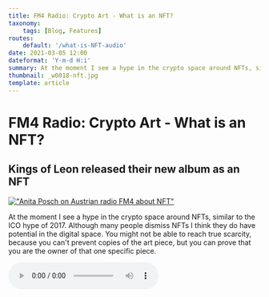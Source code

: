 ```yaml
---
title: FM4 Radio: Crypto Art - What is an NFT?
taxonomy:
    tags: [Blog, Features]
routes:
    default: '/what-is-NFT-audio'
date: 2021-03-05 12:00
dateformat: 'Y-m-d H:i'
summary: At the moment I see a hype in the crypto space around NFTs, similar to the ICO hype of 2017.
thumbnail: _w0018-nft.jpg
template: article
---
```




# FM4 Radio: Crypto Art - What is an NFT?

## Kings of Leon released their new album as an NFT

[!["Anita Posch on Austrian radio FM4 about NFT"](assets/_W0018-NFT.jpg "Listen to the clip")](_anitaposchwhatisannft.mp3)

At the moment I see a hype in the crypto space around NFTs, similar to the ICO hype of 2017. Although many people dismiss NFTs I think they do have potential in the digital space. You might not be able to reach true scarcity, because you can't prevent copies of the art piece, but you can prove that you are the owner of that one specific piece.

![Audio What is an NFT](_anitaposchwhatisannft.mp3)